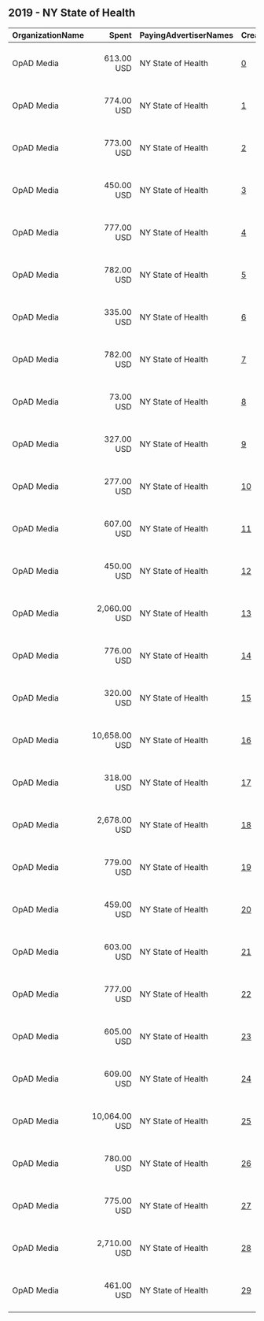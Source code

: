 ## 2019 - NY State of Health 
|OrganizationName|Spent|PayingAdvertiserNames|CreativeUrls|Impressions|Genders|AgeBrackets|CountryCodes|BillingAddresses|CandidateBallotInformation|
|:---|---:|:---|:---|---:|:---|:---|:---|:---|:---|
|OpAD Media|613.00 USD|NY State of Health|[0](https://www.snap.com/political-ads/asset/a7b732f5fc0d6dab134aaa96808a3f1f9be384b2209250364705251bd155ce0c?mediaType=png)|278,824||18-34|united states|"275 Madison Avenue, Suite 2200,New York ,10016,US"||
|OpAD Media|774.00 USD|NY State of Health|[1](https://www.snap.com/political-ads/asset/a5a488a6d04cb3fde96ebd7075983e69c22a83859e57d34580121e19d6a91c38?mediaType=png)|359,361||18-34|united states|"275 Madison Avenue, Suite 2200,New York ,10016,US"||
|OpAD Media|773.00 USD|NY State of Health|[2](https://www.snap.com/political-ads/asset/811256fa285d6c963269175e7fb32b7307e2357d18a03148e6a05cddebd64703?mediaType=png)|285,528||18-34|united states|"275 Madison Avenue, Suite 2200,New York ,10016,US"||
|OpAD Media|450.00 USD|NY State of Health|[3](https://www.snap.com/political-ads/asset/17833f361829967d281e1ab2a7ce2aecc37be109af06abbbdc0aa59ec6cf6749?mediaType=png)|169,634||18-34|united states|"275 Madison Avenue, Suite 2200,New York ,10016,US"||
|OpAD Media|777.00 USD|NY State of Health|[4](https://www.snap.com/political-ads/asset/a5a488a6d04cb3fde96ebd7075983e69c22a83859e57d34580121e19d6a91c38?mediaType=png)|286,812||18-34|united states|"275 Madison Avenue, Suite 2200,New York ,10016,US"||
|OpAD Media|782.00 USD|NY State of Health|[5](https://www.snap.com/political-ads/asset/a7b732f5fc0d6dab134aaa96808a3f1f9be384b2209250364705251bd155ce0c?mediaType=png)|363,072||18-34|united states|"275 Madison Avenue, Suite 2200,New York ,10016,US"||
|OpAD Media|335.00 USD|NY State of Health|[6](https://www.snap.com/political-ads/asset/7628d669aeb4828ff1afaa05378f55710db44cc239eba153d7bd74aa693b16ee?mediaType=png)|166,282||18-34|united states|"275 Madison Avenue, Suite 2200,New York ,10016,US"||
|OpAD Media|782.00 USD|NY State of Health|[7](https://www.snap.com/political-ads/asset/a7b732f5fc0d6dab134aaa96808a3f1f9be384b2209250364705251bd155ce0c?mediaType=png)|288,629||18-34|united states|"275 Madison Avenue, Suite 2200,New York ,10016,US"||
|OpAD Media|73.00 USD|NY State of Health|[8](https://www.snap.com/political-ads/asset/bd4f82b3f50c0626deb6fb99995e63070089ab40af0582acfc7d3d96916e4519?mediaType=mp4)|19,116||18-34|united states|"275 Madison Avenue, Suite 2200,New York ,10016,US"||
|OpAD Media|327.00 USD|NY State of Health|[9](https://www.snap.com/political-ads/asset/17833f361829967d281e1ab2a7ce2aecc37be109af06abbbdc0aa59ec6cf6749?mediaType=png)|162,079||18-34|united states|"275 Madison Avenue, Suite 2200,New York ,10016,US"||
|OpAD Media|277.00 USD|NY State of Health|[10](https://www.snap.com/political-ads/asset/b98723bd5d5dda079686b2a2cb3b9fb50d7fe70ea814d7692c8bbb0df6ffa32b?mediaType=mp4)|111,019||18-34|united states|"275 Madison Avenue, Suite 2200,New York ,10016,US"||
|OpAD Media|607.00 USD|NY State of Health|[11](https://www.snap.com/political-ads/asset/a5a488a6d04cb3fde96ebd7075983e69c22a83859e57d34580121e19d6a91c38?mediaType=png)|276,321||18-34|united states|"275 Madison Avenue, Suite 2200,New York ,10016,US"||
|OpAD Media|450.00 USD|NY State of Health|[12](https://www.snap.com/political-ads/asset/17833f361829967d281e1ab2a7ce2aecc37be109af06abbbdc0aa59ec6cf6749?mediaType=png)|224,887||18-34|united states|"275 Madison Avenue, Suite 2200,New York ,10016,US"||
|OpAD Media|2,060.00 USD|NY State of Health|[13](https://www.snap.com/political-ads/asset/709754c326e4b5ac9163114be3f4297bb41209e4a77aa1d470bdd18fbbf69fdf?mediaType=mp4)|259,211||18-34|united states|"275 Madison Avenue, Suite 2200,New York ,10016,US"||
|OpAD Media|776.00 USD|NY State of Health|[14](https://www.snap.com/political-ads/asset/52cd9d2a010422bc673d0cc0267dd0825d68dddb02f2ae63c8f59605e43be2ac?mediaType=png)|360,002||18-34|united states|"275 Madison Avenue, Suite 2200,New York ,10016,US"||
|OpAD Media|320.00 USD|NY State of Health|[15](https://www.snap.com/political-ads/asset/b2eca0ad26948f5b17ecd8e56f6e1def07c018bfae0344517451f8e1ae02dc38?mediaType=mp4)|131,113||18-34|united states|"275 Madison Avenue, Suite 2200,New York ,10016,US"||
|OpAD Media|10,658.00 USD|NY State of Health|[16](https://www.snap.com/political-ads/asset/04775ad19b110621b85fb7b5525e7d3a9561eaed437b2e723884f20e17af69be?mediaType=mp4)|1,450,472||18-34|united states|"275 Madison Avenue, Suite 2200,New York ,10016,US"||
|OpAD Media|318.00 USD|NY State of Health|[17](https://www.snap.com/political-ads/asset/5ba98a8a753b62a015a2d35225c698f7ee5ae38af266e37d43ac7452ba6566da?mediaType=mp4)|113,988||18-34|united states|"275 Madison Avenue, Suite 2200,New York ,10016,US"||
|OpAD Media|2,678.00 USD|NY State of Health|[18](https://www.snap.com/political-ads/asset/acaebd03f6aa1d5c0c9d8a6ca1e35b6f50a5d33b46056b91476185552b990204?mediaType=mp4)|797,304||18-34|united states|"275 Madison Avenue, Suite 2200,New York ,10016,US"||
|OpAD Media|779.00 USD|NY State of Health|[19](https://www.snap.com/political-ads/asset/c403ab5957b904214e63f9b49a72d94608ca41c70730b28895eda3a091afde74?mediaType=png)|287,569||18-34|united states|"275 Madison Avenue, Suite 2200,New York ,10016,US"||
|OpAD Media|459.00 USD|NY State of Health|[20](https://www.snap.com/political-ads/asset/7628d669aeb4828ff1afaa05378f55710db44cc239eba153d7bd74aa693b16ee?mediaType=png)|172,815||18-34|united states|"275 Madison Avenue, Suite 2200,New York ,10016,US"||
|OpAD Media|603.00 USD|NY State of Health|[21](https://www.snap.com/political-ads/asset/811256fa285d6c963269175e7fb32b7307e2357d18a03148e6a05cddebd64703?mediaType=png)|274,647||18-34|united states|"275 Madison Avenue, Suite 2200,New York ,10016,US"||
|OpAD Media|777.00 USD|NY State of Health|[22](https://www.snap.com/political-ads/asset/52cd9d2a010422bc673d0cc0267dd0825d68dddb02f2ae63c8f59605e43be2ac?mediaType=png)|286,833||18-34|united states|"275 Madison Avenue, Suite 2200,New York ,10016,US"||
|OpAD Media|605.00 USD|NY State of Health|[23](https://www.snap.com/political-ads/asset/52cd9d2a010422bc673d0cc0267dd0825d68dddb02f2ae63c8f59605e43be2ac?mediaType=png)|275,232||18-34|united states|"275 Madison Avenue, Suite 2200,New York ,10016,US"||
|OpAD Media|609.00 USD|NY State of Health|[24](https://www.snap.com/political-ads/asset/c403ab5957b904214e63f9b49a72d94608ca41c70730b28895eda3a091afde74?mediaType=png)|277,144||18-34|united states|"275 Madison Avenue, Suite 2200,New York ,10016,US"||
|OpAD Media|10,064.00 USD|NY State of Health|[25](https://www.snap.com/political-ads/asset/04775ad19b110621b85fb7b5525e7d3a9561eaed437b2e723884f20e17af69be?mediaType=mp4)|1,235,681||18-34|united states|"275 Madison Avenue, Suite 2200,New York ,10016,US"||
|OpAD Media|780.00 USD|NY State of Health|[26](https://www.snap.com/political-ads/asset/c403ab5957b904214e63f9b49a72d94608ca41c70730b28895eda3a091afde74?mediaType=png)|362,192||18-34|united states|"275 Madison Avenue, Suite 2200,New York ,10016,US"||
|OpAD Media|775.00 USD|NY State of Health|[27](https://www.snap.com/political-ads/asset/811256fa285d6c963269175e7fb32b7307e2357d18a03148e6a05cddebd64703?mediaType=png)|359,801||18-34|united states|"275 Madison Avenue, Suite 2200,New York ,10016,US"||
|OpAD Media|2,710.00 USD|NY State of Health|[28](https://www.snap.com/political-ads/asset/a8d09b9fbfd273bdf36a4279037928e1fb140e192fba8374d5822734c21ff0be?mediaType=mp4)|791,192||18-34|united states|"275 Madison Avenue, Suite 2200,New York ,10016,US"||
|OpAD Media|461.00 USD|NY State of Health|[29](https://www.snap.com/political-ads/asset/7628d669aeb4828ff1afaa05378f55710db44cc239eba153d7bd74aa693b16ee?mediaType=png)|230,636||18-34|united states|"275 Madison Avenue, Suite 2200,New York ,10016,US"||
